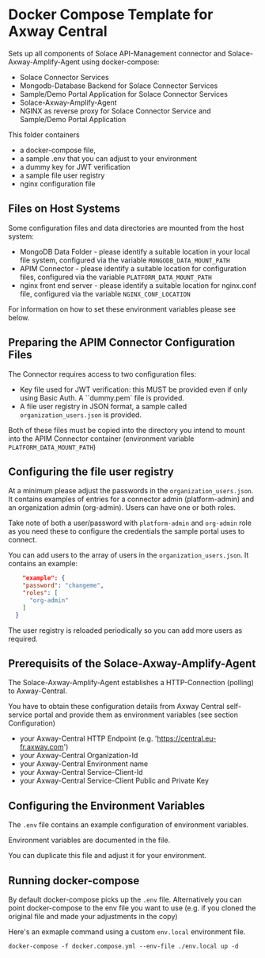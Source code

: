 # Docker Compose Template for Axway Central 

Sets up all components of Solace API-Management connector and Solace-Axway-Amplify-Agent using docker-compose:

* Solace Connector Services
* Mongodb-Database Backend for Solace Connector Services
* Sample/Demo Portal Application for Solace Connector Services
* Solace-Axway-Amplify-Agent 
* NGINX as reverse proxy for Solace Connector Service and Sample/Demo Portal Application

This folder containers
* a docker-compose file, 
* a sample .env that you can adjust to your environment
* a dummy key for JWT verification
* a sample file user registry
* nginx configuration file

## Files on Host Systems

Some configuration files and data directories are mounted from the host system:

* MongoDB Data Folder - please identify a suitable location in your local file system, configured via the variable `MONGODB_DATA_MOUNT_PATH`
* APIM Connector - please identify a suitable location for configuration files, configured via the variable `PLATFORM_DATA_MOUNT_PATH`
* nginx front end server - please identify a suitable location for nginx.conf file, configured via the variable `NGINX_CONF_LOCATION`

For information on how to set these environment variables please see below.


## Preparing the APIM Connector Configuration Files

The Connector requires access to two configuration files:
* Key file used for JWT verification: this MUST be provided even if only using Basic Auth. A ``dummy.pem` file is provided.
* A file user registry in JSON format, a sample called `organization_users.json` is provided. 

Both of these files must be copied into the directory you intend to mount into the APIM Connector container (environment variable `PLATFORM_DATA_MOUNT_PATH`)

## Configuring the file user registry

At a minimum please adjust the passwords in the `organization_users.json`. It contains examples of entries for a connector admin (platform-admin) and an organization admin (org-admin).
Users can have one or both roles.

Take note of both a user/password with `platform-admin` and `org-admin` role as you need these to configure the credentials the sample portal uses to connect.

You can add users to the array of users in the `organization_users.json`. It contains an example:

```json
	"example": {
    "password": "changeme",
    "roles": [
      "org-admin"
    ]
  }

```

The user registry is reloaded periodically so you can add more users as required.

## Prerequisits of the Solace-Axway-Amplify-Agent

The Solace-Axway-Amplify-Agent establishes a HTTP-Connection (polling) to Axway-Central. 

You have to obtain these configuration details from Axway Central self-service portal and provide them as environment variables (see section Configuration)

* your Axway-Central HTTP Endpoint (e.g. 'https://central.eu-fr.axway.com')
* your Axway-Central Organization-Id
* your Axway-Central Environment name
* your Axway-Central Service-Client-Id
* your Axway-Central Service-Client Public and Private Key 


## Configuring the Environment Variables

The `.env` file contains an example configuration of environment variables.

Environment variables are documented in the file.

You can duplicate this file and adjust it for your environment.

## Running docker-compose

By default docker-compose picks up the `.env` file. Alternatively you can point docker-compose to the env file you want to use (e.g. if you cloned the original file and made your adjustments in the copy)

Here's an exmaple command using a custom `env.local` environment file.
 
```shell
docker-compose -f docker.compose.yml --env-file ./env.local up -d
```